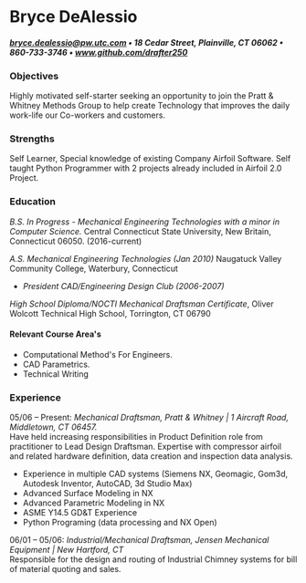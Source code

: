 
# Bryce DeAlessio
#### *bryce.dealessio@pw.utc.com • 18 Cedar Street, Plainville, CT 06062 • 860-733-3746 • www.github.com/drafter250*

### Objectives
Highly motivated self-starter seeking an opportunity to join the Pratt & Whitney
Methods Group to help create Technology that improves the daily work-life our
Co-workers and customers.

### Strengths
Self Learner, Special knowledge of existing Company Airfoil Software. Self taught
Python Programmer with 2 projects already included in Airfoil 2.0 Project.

### Education
*B.S. In Progress - Mechanical Engineering Technologies with a minor in Computer Science.*
Central Connecticut State University, New Britain, Connecticut 06050.
(2016-current)

*A.S. Mechanical Engineering Technologies (Jan 2010)*
Naugatuck Valley Community College, Waterbury, Connecticut
* *President CAD/Engineering Design Club (2006-2007)*

*High School Diploma/NOCTI Mechanical Draftsman Certificate*,
Oliver Wolcott Technical High School, Torrington, CT 06790

#### Relevant Course Area's
* Computational Method's For Engineers.
* CAD Parametrics.
* Technical Writing

### Experience

05/06 – Present: *Mechanical Draftsman, Pratt & Whitney | 1 Aircraft Road, Middletown, CT 06457.*  
Have held increasing responsibilities in Product Definition role from practitioner to Lead
Design Draftsman. Expertise with compressor airfoil and related hardware definition, data
creation and inspection data analysis.
* Experience in multiple CAD systems (Siemens NX, Geomagic, Gom3d, Autodesk Inventor, AutoCAD, 3d Studio Max)
* Advanced Surface Modeling in NX
* Advanced Parametric Modeling in NX
* ASME Y14.5 GD&T Experience
* Python Programing (data processing and NX Open)

06/01 – 05/06: *Industrial/Mechanical Draftsman, Jensen Mechanical Equipment | New Hartford, CT*  
Responsible for the design and routing of Industrial Chimney systems for bill of
material quoting and sales.
